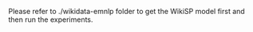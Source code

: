 Please refer to ./wikidata-emnlp folder to get the WikiSP model first and then run the experiments.
